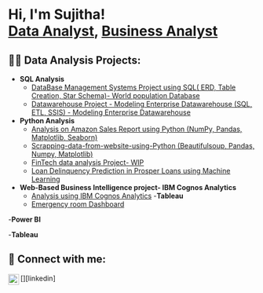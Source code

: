 <h1>Hi, I'm Sujitha! <br/><a href="https://github.com/joshmadakor1">Data Analyst</a>, <a href="https://www.linkedin.com/in/joshmadakor/">Business Analyst</a>

<h2>👨‍💻 Data Analysis Projects:</h2>

- <b>SQL Analysis</b>
  - [DataBase Management Systems Project using SQL( ERD, Table Creation, Star Schema)- World population Database](https://github.com/Sujitha1912/Database-Management-Systems)
  - [Datawarehouse Project - Modeling Enterprise Datawarehouse (SQL, ETL, SSIS) - Modeling Enterprise Datawarehouse](https://github.com/Sujitha1912/Data-Warehouse)
- <b> Python Analysis </b>
  - [Analysis on Amazon Sales Report using Python (NumPy, Pandas, Matplotlib, Seaborn)](https://github.com/Sujitha1912/Data-Analysis-with-Python)
  - [Scrapping-data-from-website-using-Python (Beautifulsoup, Pandas, Numpy, Matplotlib)](https://github.com/Sujitha1912/Scrapping-data-from-website-using-Python-pandas)
  - [FinTech data analysis Project- WIP ](https://github.com/Sujitha1912/Python-and-statistics-for-Financial-Analysis)
  - [Loan Delinquency Prediction in Prosper Loans using Machine Learning](https://github.com/Sujitha1912/Prosper_Loan_Data_Analysis)
- <b>Web-Based Business Intelligence project- IBM Cognos Analytics </b>
  - [Analysis using IBM Cognos Analytics](https://github.com/Sujitha1912/IBM-Cognos-Analytics) 
-<b>Tableau </b>
  - [Emergency room Dashboard](https://github.com/Sujitha1912/Tableau_Dashboard) 

-<b>Power BI </b>

-<b>Tableau </b>
<h2> 🤳 Connect with me:</h2>

[<img align="left" alt="JoshMadakor | LinkedIn" width="22px" src="https://cdn.jsdelivr.net/npm/simple-icons@v3/icons/linkedin.svg" />][linkedin]

